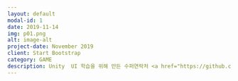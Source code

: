 ```yaml
---
layout: default
modal-id: 1
date: 2019-11-14
img: p01.png
alt: image-alt
project-date: November 2019
client: Start Bootstrap
category: GAME
description: Unity  UI 학습을 위해 만든 수퍼연락처 <a href="https://github.com/zxc3613/SuperContact">Github</a>. 아아아아
---
```

